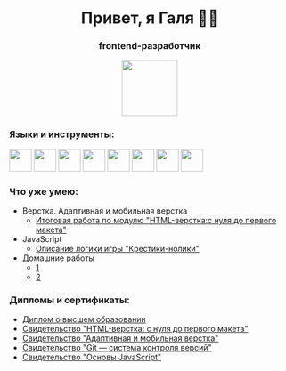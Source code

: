 <div id="header" align="center">
  <h1>Привет, я Галя 👋🏻</h1>
  <h3>frontend-разработчик</h3>
  <a href="https://t.me/galechka_K">
    <img src="https://img.shields.io/badge/Telegram-A3836F?logo=telegram&logoColor=white&style=for-the-badge)" width="100">
  </a>
</div> 

<div>
<h3>Языки и инструменты:</h3>
  <img src="https://cdn.jsdelivr.net/gh/devicons/devicon@latest/icons/html5/html5-original.svg" width="40"/>
  <img src="https://cdn.jsdelivr.net/gh/devicons/devicon@latest/icons/css3/css3-original.svg" width="40" />
  <img src="https://cdn.jsdelivr.net/gh/devicons/devicon@latest/icons/javascript/javascript-original.svg" width="40">
  <img src="https://cdn.jsdelivr.net/gh/devicons/devicon@latest/icons/react/react-original.svg" width="40"/>
  <img src="https://cdn.jsdelivr.net/gh/devicons/devicon@latest/icons/git/git-original.svg" width="40"/>
  <img src="https://cdn.jsdelivr.net/gh/devicons/devicon@latest/icons/vscode/vscode-original.svg" width="40"/>
  <img src="https://cdn.jsdelivr.net/gh/devicons/devicon@latest/icons/photoshop/photoshop-original.svg" width="40"/>
  <img src="https://cdn.jsdelivr.net/gh/devicons/devicon@latest/icons/figma/figma-original.svg" width="40" />
</div>

<div>
  <h3>Что уже умею:</h3>
  <ul>
    <li>Верстка. Адаптивная и мобильная верстка
      <ul>
        <li><a href="№0">Итоговая работа по модулю "HTML-верстка:с нуля до первого макета"</a></li>
      </ul>
    </li>
    <li>JavaScript 
      <ul>
        <li><a href="https://replit.com/@GaliaKondratiev/Diplom-startovyi-kod?v=1#logic.js">Описание логики игры "Крестики-нолики"</a></li>
      </ul>
    </li>
    <li>Домашние работы 
      <ul>
        <li><a href="№0">1</a></li>
        <li><a href="№0">2</a></li>
      </ul>
    </li>
  
  </ul>
</div>

<div>
  <h3>Дипломы и сертификаты:</h3>
  <ul>
    <li><a href="№0">Диплом о высшем образовании</a></li>
    <li><a href="№0">Свидетельство "HTML-верстка: с нуля до первого
макета"</a></li>
    <li><a href="№0">Свидетельство "Адаптивная и мобильная верстка"</a></li></li>
    <li><a href="№0">Свидетельство "Git — система контроля версий"</a></li>
    <li><a href="№0">Свидетельство "Основы JavaScript"</a></li>
  </ul>
</div>

<!--
**galya0897/galya0897** is a ✨ _special_ ✨ repository because its `README.md` (this file) appears on your GitHub profile.

Here are some ideas to get you started:

- 🔭 I’m currently working on ...
- 🌱 I’m currently learning ...
- 👯 I’m looking to collaborate on ...
- 🤔 I’m looking for help with ...
- 💬 Ask me about ...
- 📫 How to reach me: ...
- 😄 Pronouns: ...
- ⚡ Fun fact: ...
-->
